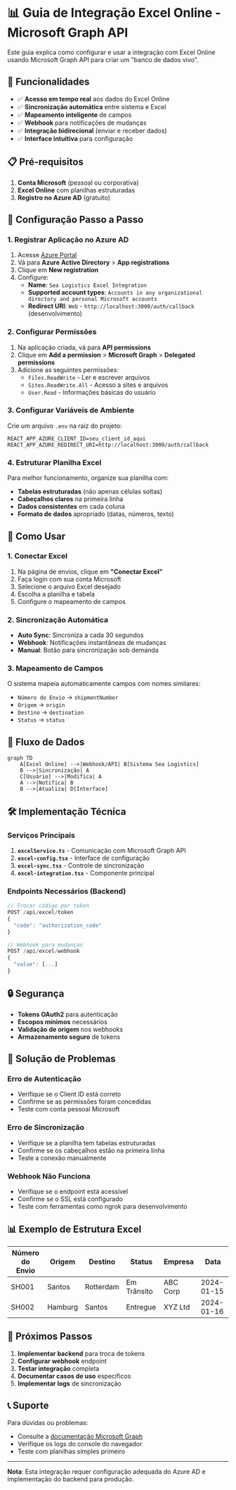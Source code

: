 # 📊 Guia de Integração Excel Online - Microsoft Graph API

Este guia explica como configurar e usar a integração com Excel Online usando Microsoft Graph API para criar um "banco de dados vivo".

## 🚀 Funcionalidades

- ✅ **Acesso em tempo real** aos dados do Excel Online
- ✅ **Sincronização automática** entre sistema e Excel
- ✅ **Mapeamento inteligente** de campos
- ✅ **Webhook** para notificações de mudanças
- ✅ **Integração bidirecional** (enviar e receber dados)
- ✅ **Interface intuitiva** para configuração

## 📋 Pré-requisitos

1. **Conta Microsoft** (pessoal ou corporativa)
2. **Excel Online** com planilhas estruturadas
3. **Registro no Azure AD** (gratuito)

## 🔧 Configuração Passo a Passo

### 1. Registrar Aplicação no Azure AD

1. Acesse [Azure Portal](https://portal.azure.com)
2. Vá para **Azure Active Directory** > **App registrations**
3. Clique em **New registration**
4. Configure:
   - **Name**: `Sea Logistics Excel Integration`
   - **Supported account types**: `Accounts in any organizational directory and personal Microsoft accounts`
   - **Redirect URI**: `Web` - `http://localhost:3000/auth/callback` (desenvolvimento)

### 2. Configurar Permissões

1. Na aplicação criada, vá para **API permissions**
2. Clique em **Add a permission** > **Microsoft Graph** > **Delegated permissions**
3. Adicione as seguintes permissões:
   - `Files.ReadWrite` - Ler e escrever arquivos
   - `Sites.ReadWrite.All` - Acesso a sites e arquivos
   - `User.Read` - Informações básicas do usuário

### 3. Configurar Variáveis de Ambiente

Crie um arquivo `.env` na raiz do projeto:

```env
REACT_APP_AZURE_CLIENT_ID=seu_client_id_aqui
REACT_APP_AZURE_REDIRECT_URI=http://localhost:3000/auth/callback
```

### 4. Estruturar Planilha Excel

Para melhor funcionamento, organize sua planilha com:

- **Tabelas estruturadas** (não apenas células soltas)
- **Cabeçalhos claros** na primeira linha
- **Dados consistentes** em cada coluna
- **Formato de dados** apropriado (datas, números, texto)

## 🎯 Como Usar

### 1. Conectar Excel

1. Na página de envios, clique em **"Conectar Excel"**
2. Faça login com sua conta Microsoft
3. Selecione o arquivo Excel desejado
4. Escolha a planilha e tabela
5. Configure o mapeamento de campos

### 2. Sincronização Automática

- **Auto Sync**: Sincroniza a cada 30 segundos
- **Webhook**: Notificações instantâneas de mudanças
- **Manual**: Botão para sincronização sob demanda

### 3. Mapeamento de Campos

O sistema mapeia automaticamente campos com nomes similares:
- `Número do Envio` → `shipmentNumber`
- `Origem` → `origin`
- `Destino` → `destination`
- `Status` → `status`

## 🔄 Fluxo de Dados

```mermaid
graph TD
    A[Excel Online] -->|Webhook/API| B[Sistema Sea Logistics]
    B -->|Sincronização| A
    C[Usuário] -->|Modifica| A
    A -->|Notifica| B
    B -->|Atualiza| D[Interface]
```

## 🛠️ Implementação Técnica

### Serviços Principais

1. **`excelService.ts`** - Comunicação com Microsoft Graph API
2. **`excel-config.tsx`** - Interface de configuração
3. **`excel-sync.tsx`** - Controle de sincronização
4. **`excel-integration.tsx`** - Componente principal

### Endpoints Necessários (Backend)

```javascript
// Trocar código por token
POST /api/excel/token
{
  "code": "authorization_code"
}

// Webhook para mudanças
POST /api/excel/webhook
{
  "value": [...]
}
```

## 🔒 Segurança

- **Tokens OAuth2** para autenticação
- **Escopos mínimos** necessários
- **Validação de origem** nos webhooks
- **Armazenamento seguro** de tokens

## 🐛 Solução de Problemas

### Erro de Autenticação
- Verifique se o Client ID está correto
- Confirme se as permissões foram concedidas
- Teste com conta pessoal Microsoft

### Erro de Sincronização
- Verifique se a planilha tem tabelas estruturadas
- Confirme se os cabeçalhos estão na primeira linha
- Teste a conexão manualmente

### Webhook Não Funciona
- Verifique se o endpoint está acessível
- Confirme se o SSL está configurado
- Teste com ferramentas como ngrok para desenvolvimento

## 📊 Exemplo de Estrutura Excel

| Número do Envio | Origem | Destino | Status | Empresa | Data |
|----------------|--------|---------|--------|---------|------|
| SH001 | Santos | Rotterdam | Em Trânsito | ABC Corp | 2024-01-15 |
| SH002 | Hamburg | Santos | Entregue | XYZ Ltd | 2024-01-16 |

## 🚀 Próximos Passos

1. **Implementar backend** para troca de tokens
2. **Configurar webhook** endpoint
3. **Testar integração** completa
4. **Documentar casos de uso** específicos
5. **Implementar logs** de sincronização

## 📞 Suporte

Para dúvidas ou problemas:
- Consulte a [documentação Microsoft Graph](https://docs.microsoft.com/graph/)
- Verifique os logs do console do navegador
- Teste com planilhas simples primeiro

---

**Nota**: Esta integração requer configuração adequada do Azure AD e implementação do backend para produção.
